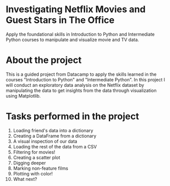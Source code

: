 
# Investigating Netflix Movies and Guest Stars in The Office

Apply the foundational skills in Introduction to Python and Intermediate Python courses to manipulate and visualize movie and TV data.

# About the project

This is a guided project from Datacamp to apply the skills learned in the courses "Introduction to Python" and "Intermediate Python". In this project I will conduct an exploratory data analysis on the Netflix dataset by manipulating the data to get insights from the data through visualization using Matplotlib.

# Tasks performed in the project

1. Loading friend's data into a dictionary
2. Creating a DataFrame from a dictionary
3. A visual inspection of our data
4. Loading the rest of the data from a CSV
5. Filtering for movies!
6. Creating a scatter plot
7. Digging deeper
8. Marking non-feature films
9. Plotting with color!
10. What next?
